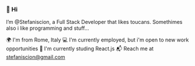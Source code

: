 ### 👋 Hi

I’m @Stefaniscion, a Full Stack Developer that likes toucans.
Somethimes also i like programming and stuff...

🌍 I'm from Rome, Italy
💻 I'm currently employed, but i'm open to new work opportunities
🌱 I'm currently studing React.js
📬 Reach me at stefaniscion@gmail.com
